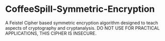 # CoffeeSpill-Symmetric-Encryption
A Feistel Cipher based symmetric encryption algorithm designed to teach aspects of cryptography and cryptanalysis. DO NOT USE FOR PRACTICAL APPLICATIONS, THIS CIPHER IS INSECURE.
